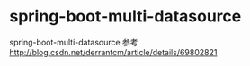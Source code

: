 # spring-boot-multi-datasource
spring-boot-multi-datasource
参考
http://blog.csdn.net/derrantcm/article/details/69802821
